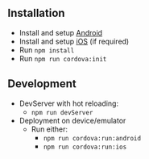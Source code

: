 
## Installation
  * Install and setup [Android](https://cordova.apache.org/docs/en/latest/guide/platforms/android/index.html)
  * Install and setup [iOS](https://cordova.apache.org/docs/en/latest/guide/platforms/ios/index.html) (if required)
  * Run `npm install`
  * Run `npm run cordova:init`
## Development
  * DevServer with hot reloading:
    * `npm run devServer`
  * Deployment on device/emulator
    * Run either:
        * `npm run cordova:run:android`
        * `npm run cordova:run:ios`

